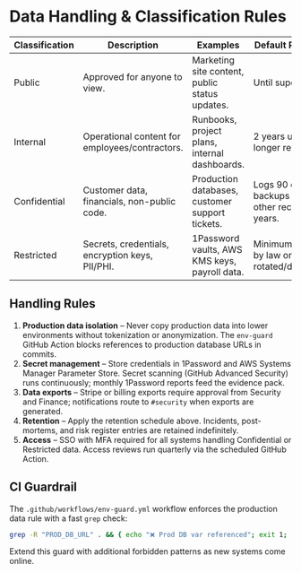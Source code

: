 # Data Handling & Classification Rules

| Classification | Description | Examples | Default Retention |
| --- | --- | --- | --- |
| Public | Approved for anyone to view. | Marketing site content, public status updates. | Until superseded. |
| Internal | Operational content for employees/contractors. | Runbooks, project plans, internal dashboards. | 2 years unless longer required. |
| Confidential | Customer data, financials, non-public code. | Production databases, customer support tickets. | Logs 90 days, backups 30 days, other records 3 years. |
| Restricted | Secrets, credentials, encryption keys, PII/PHI. | 1Password vaults, AWS KMS keys, payroll data. | Minimum required by law or until rotated/destroyed. |

## Handling Rules

1. **Production data isolation** – Never copy production data into lower environments without tokenization or anonymization. The `env-guard` GitHub Action blocks references to production database URLs in commits.
2. **Secret management** – Store credentials in 1Password and AWS Systems Manager Parameter Store. Secret scanning (GitHub Advanced Security) runs continuously; monthly 1Password reports feed the evidence pack.
3. **Data exports** – Stripe or billing exports require approval from Security and Finance; notifications route to `#security` when exports are generated.
4. **Retention** – Apply the retention schedule above. Incidents, post-mortems, and risk register entries are retained indefinitely.
5. **Access** – SSO with MFA required for all systems handling Confidential or Restricted data. Access reviews run quarterly via the scheduled GitHub Action.

## CI Guardrail

The `.github/workflows/env-guard.yml` workflow enforces the production data rule with a fast `grep` check:

```bash
grep -R "PROD_DB_URL" . && { echo "❌ Prod DB var referenced"; exit 1; } || true
```

Extend this guard with additional forbidden patterns as new systems come online.
